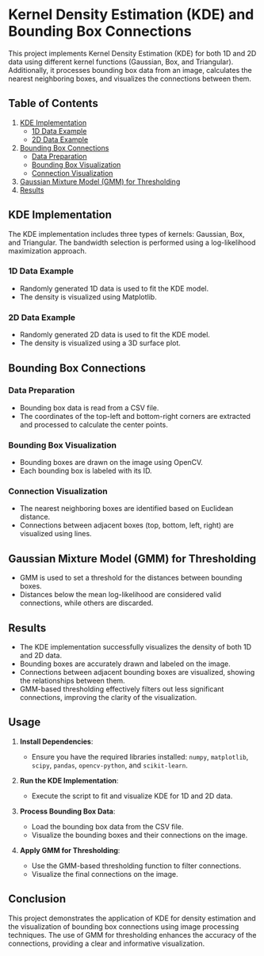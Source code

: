 # Kernel Density Estimation (KDE) and Bounding Box Connections

This project implements Kernel Density Estimation (KDE) for both 1D and 2D data using different kernel functions (Gaussian, Box, and Triangular). Additionally, it processes bounding box data from an image, calculates the nearest neighboring boxes, and visualizes the connections between them.

## Table of Contents

1. [KDE Implementation](#kde-implementation)
    - [1D Data Example](#1d-data-example)
    - [2D Data Example](#2d-data-example)
2. [Bounding Box Connections](#bounding-box-connections)
    - [Data Preparation](#data-preparation)
    - [Bounding Box Visualization](#bounding-box-visualization)
    - [Connection Visualization](#connection-visualization)
3. [Gaussian Mixture Model (GMM) for Thresholding](#gaussian-mixture-model-gmm-for-thresholding)
4. [Results](#results)

## KDE Implementation

The KDE implementation includes three types of kernels: Gaussian, Box, and Triangular. The bandwidth selection is performed using a log-likelihood maximization approach.

### 1D Data Example

- Randomly generated 1D data is used to fit the KDE model.
- The density is visualized using Matplotlib.

### 2D Data Example

- Randomly generated 2D data is used to fit the KDE model.
- The density is visualized using a 3D surface plot.

## Bounding Box Connections

### Data Preparation

- Bounding box data is read from a CSV file.
- The coordinates of the top-left and bottom-right corners are extracted and processed to calculate the center points.

### Bounding Box Visualization

- Bounding boxes are drawn on the image using OpenCV.
- Each bounding box is labeled with its ID.

### Connection Visualization

- The nearest neighboring boxes are identified based on Euclidean distance.
- Connections between adjacent boxes (top, bottom, left, right) are visualized using lines.

## Gaussian Mixture Model (GMM) for Thresholding

- GMM is used to set a threshold for the distances between bounding boxes.
- Distances below the mean log-likelihood are considered valid connections, while others are discarded.

## Results

- The KDE implementation successfully visualizes the density of both 1D and 2D data.
- Bounding boxes are accurately drawn and labeled on the image.
- Connections between adjacent bounding boxes are visualized, showing the relationships between them.
- GMM-based thresholding effectively filters out less significant connections, improving the clarity of the visualization.

## Usage

1. **Install Dependencies**:
    - Ensure you have the required libraries installed: `numpy`, `matplotlib`, `scipy`, `pandas`, `opencv-python`, and `scikit-learn`.

2. **Run the KDE Implementation**:
    - Execute the script to fit and visualize KDE for 1D and 2D data.

3. **Process Bounding Box Data**:
    - Load the bounding box data from the CSV file.
    - Visualize the bounding boxes and their connections on the image.

4. **Apply GMM for Thresholding**:
    - Use the GMM-based thresholding function to filter connections.
    - Visualize the final connections on the image.

## Conclusion

This project demonstrates the application of KDE for density estimation and the visualization of bounding box connections using image processing techniques. The use of GMM for thresholding enhances the accuracy of the connections, providing a clear and informative visualization.